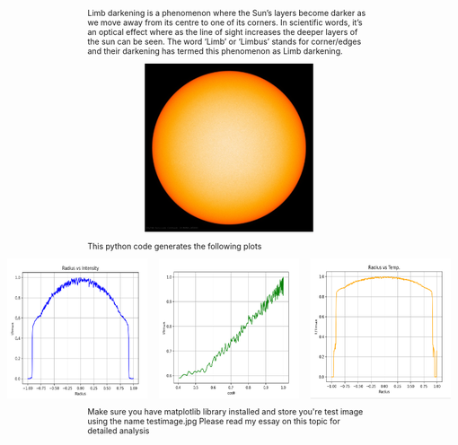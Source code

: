 Limb darkening is a phenomenon where the Sun’s layers become darker as we move away from its centre 
to one of its corners. In scientific words, it’s an optical effect where as the line of sight increases the deeper layers of the sun can be seen. The word ‘Limb’ or ‘Limbus’ stands for corner/edges and their darkening has termed this phenomenon as Limb darkening.

<div align="center">
<img src="/testimage.jpg" alt="Image 1" width="300" height="300"></div>

This python code generates the following plots
<div style="display: flex; justify-content: center;">
<img src="/img/RI.png" alt="Image 1"  width="250" height="250" style="margin: 0 10px;">
<img src="/img/IC.png" alt="Image 1"   width="250" height="250" style="margin: 0 10px;">
<img src="/img/RT.png" alt="Image 1"   width="250" height="250" style="margin: 0 10px;"></div>

Make sure you have matplotlib library installed and store you're test image using the name testimage.jpg
Please read my essay on this topic for detailed analysis
